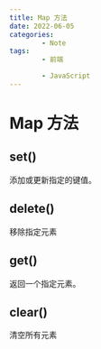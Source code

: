 ```yaml
---
title: Map 方法
date: 2022-06-05
categories:
        - Note
tags:
        - 前端

        - JavaScript
---
```


# Map 方法

## set()

添加或更新指定的键值。

## delete()

移除指定元素

## get()

返回一个指定元素。

## clear()

清空所有元素
